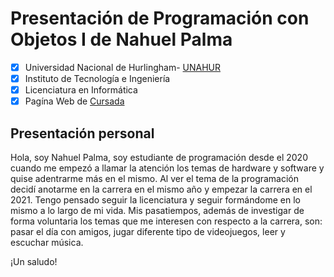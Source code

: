# Presentación de Programación con Objetos I de Nahuel Palma
- [x] Universidad Nacional de Hurlingham- [UNAHUR](https://unahur.edu.ar)
- [x] Instituto de Tecnología e Ingeniería 
- [x] Licenciatura en Informática
- [x] Pagína Web de [Cursada](https://obj1-unahur.github.io/)

## Presentación personal 
Hola, soy Nahuel Palma, soy estudiante de programación desde el 2020 cuando me empezó a llamar la atención los temas de hardware y software y quise adentrarme más en el mismo. Al ver el tema de la programación decidí anotarme en la carrera en el mismo año y empezar la carrera en el 2021. Tengo pensado seguir la licenciatura y seguir formándome en lo mismo a lo largo de mi vida.
Mis pasatiempos, además de investigar de forma voluntaria los temas que me interesen con respecto a la carrera, son: pasar el día con amigos, jugar diferente tipo de videojuegos, leer y escuchar música.

¡Un saludo!
